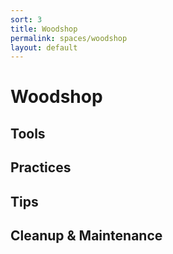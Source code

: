 ```yaml
---
sort: 3
title: Woodshop
permalink: spaces/woodshop
layout: default
---
```

# Woodshop
## Tools
## Practices
## Tips

## Cleanup & Maintenance
